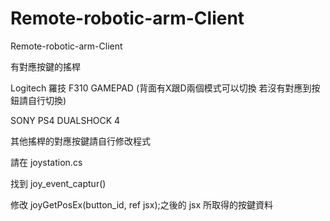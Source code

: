 # Remote-robotic-arm-Client
Remote-robotic-arm-Client

有對應按鍵的搖桿

Logitech 羅技 F310 GAMEPAD  (背面有X跟D兩個模式可以切換 若沒有對應到按鈕請自行切換)

SONY PS4 DUALSHOCK 4

其他搖桿的對應按鍵請自行修改程式

請在 joystation.cs

找到 joy_event_captur()

修改 joyGetPosEx(button_id, ref jsx);之後的  jsx 所取得的按鍵資料
